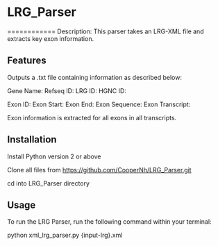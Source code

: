# LRG_Parser
============
Description: This parser takes an LRG-XML file and extracts key exon information.

Features
--------
Outputs a .txt file containing information as described below:

Gene Name: 
Refseq ID: 
LRG ID: 
HGNC ID:
 
Exon ID:
Exon Start: 
Exon End: 
Exon Sequence: 
Exon Transcript: 

Exon information is extracted for all exons in all transcripts. 

Installation
------------
Install Python version 2 or above

Clone all files from https://github.com/CooperNh/LRG_Parser.git

cd into LRG_Parser directory


Usage
-----
To run the LRG Parser, run the following command within your terminal:

python xml_lrg_parser.py {input-lrg}.xml



